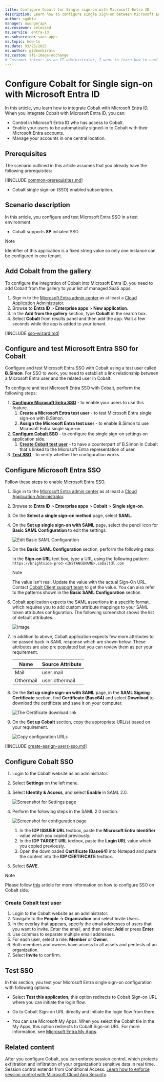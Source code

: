 ```yaml
---
title: Configure Cobalt for Single sign-on with Microsoft Entra ID
description: Learn how to configure single sign-on between Microsoft Entra ID and Cobalt.
author: nguhiu
manager: mwongerapk
ms.reviewer: celested
ms.service: entra-id
ms.subservice: saas-apps
ms.topic: how-to
ms.date: 03/25/2025
ms.author: gideonkiratu
ms.custom: sfi-image-nochange
# Customer intent: As an IT administrator, I want to learn how to configure single sign-on between Microsoft Entra ID and Cobalt so that I can control who has access to Cobalt, enable automatic sign-in with Microsoft Entra accounts, and manage my accounts in one central location.
---
```


# Configure Cobalt for Single sign-on with Microsoft Entra ID

In this article,  you learn how to integrate Cobalt with Microsoft Entra ID. When you integrate Cobalt with Microsoft Entra ID, you can:

* Control in Microsoft Entra ID who has access to Cobalt.
* Enable your users to be automatically signed-in to Cobalt with their Microsoft Entra accounts.
* Manage your accounts in one central location.

## Prerequisites

The scenario outlined in this article assumes that you already have the following prerequisites:

[!INCLUDE [common-prerequisites.md](~/identity/saas-apps/includes/common-prerequisites.md)]
* Cobalt single sign-on (SSO) enabled subscription.

## Scenario description

In this article,  you configure and test Microsoft Entra SSO in a test environment.

* Cobalt supports **SP** initiated SSO.

> [!NOTE]
> Identifier of this application is a fixed string value so only one instance can be configured in one tenant.

## Add Cobalt from the gallery

To configure the integration of Cobalt into Microsoft Entra ID, you need to add Cobalt from the gallery to your list of managed SaaS apps.

1. Sign in to the [Microsoft Entra admin center](https://entra.microsoft.com) as at least a [Cloud Application Administrator](~/identity/role-based-access-control/permissions-reference.md#cloud-application-administrator).
1. Browse to **Entra ID** > **Enterprise apps** > **New application**.
1. In the **Add from the gallery** section, type **Cobalt** in the search box.
1. Select **Cobalt** from results panel and then add the app. Wait a few seconds while the app is added to your tenant.

 [!INCLUDE [sso-wizard.md](~/identity/saas-apps/includes/sso-wizard.md)]

<a name='configure-and-test-azure-ad-sso-for-cobalt'></a>

## Configure and test Microsoft Entra SSO for Cobalt

Configure and test Microsoft Entra SSO with Cobalt using a test user called **B.Simon**. For SSO to work, you need to establish a link relationship between a Microsoft Entra user and the related user in Cobalt.

To configure and test Microsoft Entra SSO with Cobalt, perform the following steps:

1. **[Configure Microsoft Entra SSO](#configure-azure-ad-sso)** - to enable your users to use this feature.
    1. **Create a Microsoft Entra test user** - to test Microsoft Entra single sign-on with B.Simon.
    1. **Assign the Microsoft Entra test user** - to enable B.Simon to use Microsoft Entra single sign-on.
1. **[Configure Cobalt SSO](#configure-cobalt-sso)** - to configure the single sign-on settings on application side.
    1. **[Create Cobalt test user](#create-cobalt-test-user)** - to have a counterpart of B.Simon in Cobalt that's linked to the Microsoft Entra representation of user.
1. **[Test SSO](#test-sso)** - to verify whether the configuration works.

<a name='configure-azure-ad-sso'></a>

## Configure Microsoft Entra SSO

Follow these steps to enable Microsoft Entra SSO.

1. Sign in to the [Microsoft Entra admin center](https://entra.microsoft.com) as at least a [Cloud Application Administrator](~/identity/role-based-access-control/permissions-reference.md#cloud-application-administrator).
1. Browse to **Entra ID** > **Enterprise apps** > **Cobalt** > **Single sign-on**.
1. On the **Select a single sign-on method** page, select **SAML**.
1. On the **Set up single sign-on with SAML** page, select the pencil icon for **Basic SAML Configuration** to edit the settings.

   ![Edit Basic SAML Configuration](common/edit-urls.png)

1. On the **Basic SAML Configuration** section, perform the following step:

    In the **Sign-on URL** text box, type a URL using the following pattern:
    `https://brightside-prod-<INSTANCENAME>.cobaltdl.com`

	> [!NOTE]
	> The value isn't real. Update the value with the actual Sign-On URL. Contact [Cobalt Client support team](https://cobaltio.zendesk.com/hc/requests/new) to get the value. You can also refer to the patterns shown in the **Basic SAML Configuration** section.

5. Cobalt application expects the SAML assertions in a specific format, which requires you to add custom attribute mappings to your SAML token attributes configuration. The following screenshot shows the list of default attributes.

	![image](common/edit-attribute.png)

6. In addition to above, Cobalt application expects few more attributes to be passed back in SAML response which are shown below. These attributes are also pre populated but you can review them as per your requirement.

	| Name | Source Attribute|
	| ---------------| --------- |
	| Mail | user.mail |
	| Othermail | user.othermail |

1. On the **Set up single sign-on with SAML** page, in the **SAML Signing Certificate** section,  find **Certificate (Base64)** and select **Download** to download the certificate and save it on your computer.

	![The Certificate download link](common/certificatebase64.png)

1. On the **Set up Cobalt** section, copy the appropriate URL(s) based on your requirement.

	![Copy configuration URLs](common/copy-configuration-urls.png)

<a name='create-an-azure-ad-test-user'></a>

[!INCLUDE [create-assign-users-sso.md](~/identity/saas-apps/includes/create-assign-users-sso.md)]

## Configure Cobalt SSO

1. Login to the Cobalt website as an administrator.

1. Select **Settings** on the left menu.

1. Select **Identity & Access**, and select **Enable** in SAML 2.0.

    ![Screenshot for Settings page](./media/cobalt-tutorial/settings.png)

1. Perform the following steps in the SAML 2.0 section.

    ![Screenshot for configuration page](./media/cobalt-tutorial/configuration.png)

    1. In the **IDP ISSUER URL** textbox, paste the **Microsoft Entra Identifier** value which you copied previously.
    1. In the **IDP TARGET URL** textbox, paste the **Login URL** value which you copied previously.
    1. Open the downloaded **Certificate (Base64)** into Notepad and paste the content into the **IDP CERTIFICATE** textbox.

1. Select **SAVE**.

> [!NOTE]
> Please follow [this](https://cobaltio.zendesk.com/hc/articles/360058406992-Setting-up-SAML-for-Azure-AD) article for more information on how to configure SSO on Cobalt side.

### Create Cobalt test user

1. Login to the Cobalt website as an administrator.
1. Navigate to the **People -> Organization** and select Invite Users.
1. In the overlay that appears, specify the email addresses of users that you want to invite. Enter the email, and then select **Add** or press **Enter**.
1. Use commas to separate multiple email addresses.
1. For each user, select a role: **Member** or **Owner**.
1. Both members and owners have access to all assets and pentests of an organization.
1. Select **Invite** to confirm.

## Test SSO

In this section, you test your Microsoft Entra single sign-on configuration with following options. 

* Select **Test this application**, this option redirects to Cobalt Sign-on URL where you can initiate the login flow. 

* Go to Cobalt Sign-on URL directly and initiate the login flow from there.

* You can use Microsoft My Apps. When you select the Cobalt tile in the My Apps, this option redirects to Cobalt Sign-on URL. For more information, see [Microsoft Entra My Apps](/azure/active-directory/manage-apps/end-user-experiences#azure-ad-my-apps).

## Related content

After you configure Cobalt, you can enforce session control, which protects exfiltration and infiltration of your organization’s sensitive data in real time. Session control extends from Conditional Access. [Learn how to enforce session control with Microsoft Cloud App Security](/cloud-app-security/proxy-deployment-aad).

